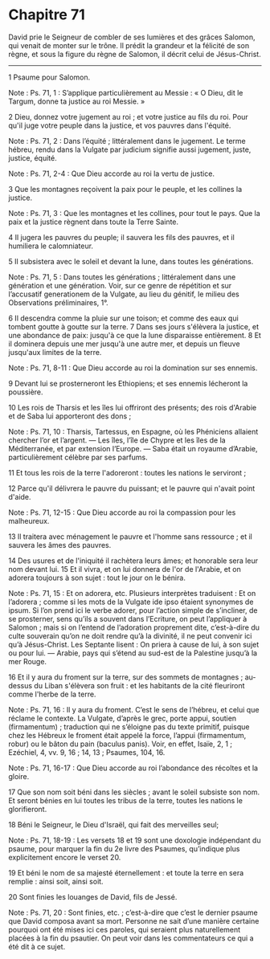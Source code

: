 # Chapitre 71

David prie le Seigneur de combler de ses lumières et des grâces Salomon, qui venait de monter sur le trône.
Il prédit la grandeur et la félicité de son règne, et sous la figure du règne de Salomon, il décrit celui de Jésus-Christ.

***

1 Psaume pour Salomon.

<span class="bible-note">Note : </span> Ps. 71, 1 : S’applique particulièrement au Messie : « O Dieu, dit le Targum, donne ta justice au roi Messie. »


2 Dieu, donnez votre jugement au roi ; et votre justice au fils du roi. Pour qu'il juge votre peuple dans la justice, et vos pauvres dans l'équité.

<span class="bible-note">Note : </span> Ps. 71, 2 : Dans l’équité ; littéralement dans le jugement. Le terme hébreu, rendu dans la Vulgate par judicium signifie aussi jugement, juste, justice, équité.

<span class="bible-note">Note : </span> Ps. 71, 2-4 : Que Dieu accorde au roi la vertu de justice.


3 Que les montagnes reçoivent la paix pour le peuple, et les collines la justice.

<span class="bible-note">Note : </span> Ps. 71, 3 : Que les montagnes et les collines, pour tout le pays. Que la paix et la justice règnent dans toute la Terre Sainte.

4 Il jugera les pauvres du peuple; il sauvera les fils des pauvres, et il humiliera le calomniateur.


5 Il subsistera avec le soleil et devant la lune, dans toutes les générations.

<span class="bible-note">Note : </span> Ps. 71, 5 : Dans toutes les générations ; littéralement dans une génération et une génération. Voir, sur ce genre de répétition et sur l’accusatif generationem de la Vulgate, au lieu du génitif, le milieu des Observations préliminaires, 1°.

6 Il descendra comme la pluie sur une toison; et comme des eaux qui tombent goutte à goutte sur la terre. 7 Dans ses jours s'élèvera la justice, et une abondance de paix: jusqu'à ce que la lune disparaisse entièrement. 8 Et il dominera depuis une mer jusqu'à une autre mer, et depuis un fleuve jusqu'aux limites de la terre.

<span class="bible-note">Note : </span> Ps. 71, 8-11 : Que Dieu accorde au roi la domination sur ses ennemis.

9 Devant lui se prosterneront les Ethiopiens; et ses ennemis lécheront la poussière.


10 Les rois de Tharsis et les îles lui offriront des présents; des rois d'Arabie et de Saba lui apporteront des dons ;

<span class="bible-note">Note : </span> Ps. 71, 10 : Tharsis, Tartessus, en Espagne, où les Phéniciens allaient chercher l’or et l’argent. ― Les îles, l’île de Chypre et les îles de la Méditerranée, et par extension l’Europe. ― Saba était un royaume d’Arabie, particulièrement célèbre par ses parfums.

11 Et tous les rois de la terre l'adoreront : toutes les nations le serviront ;


12 Parce qu'il délivrera le pauvre du puissant; et le pauvre qui n'avait point d'aide.

<span class="bible-note">Note : </span> Ps. 71, 12-15 : Que Dieu accorde au roi la compassion pour les malheureux.

13 Il traitera avec ménagement le pauvre et l'homme sans ressource ; et il sauvera les âmes des pauvres.


14 Des usures et de l'iniquité il rachètera leurs âmes; et honorable sera leur nom devant lui. 15 Et il vivra, et on lui donnera de l'or de l'Arabie, et on adorera toujours à son sujet : tout le jour on le bénira.

<span class="bible-note">Note : </span> Ps. 71, 15 : Et on adorera, etc. Plusieurs interprètes traduisent : Et on l’adorera ; comme si les mots de la Vulgate ide ipso étaient synonymes de ipsum. Si l’on prend ici le verbe adorer, pour l’action simple de s’incliner, de se prosterner, sens qu’ils a souvent dans l’Ecriture, on peut l’appliquer à Salomon ; mais si on l’entend de l’adoration proprement dite, c’est-à-dire du culte souverain qu’on ne doit rendre qu’à la divinité, il ne peut convenir ici qu’à Jésus-Christ. Les Septante lisent : On priera à cause de lui, à son sujet ou pour lui. ― Arabie, pays qui s’étend au sud-est de la Palestine jusqu’à la mer Rouge.


16 Et il y aura du froment sur la terre, sur des sommets de montagnes ; au-dessus du Liban s'élèvera son fruit : et les habitants de la cité fleuriront comme l'herbe de la terre.

<span class="bible-note">Note : </span> Ps. 71, 16 : Il y aura du froment. C’est le sens de l’hébreu, et celui que réclame le contexte. La Vulgate, d’après le grec, porte appui, soutien (firmamentum) ; traduction qui ne s’éloigne pas du texte primitif, puisque chez les Hébreux le froment était appelé la force, l’appui (firmamentum, robur) ou le bâton du pain (baculus panis). Voir, en effet, Isaïe, 2, 1 ; Ezéchiel, 4, vv. 9, 16 ; 14, 13 ; Psaumes, 104, 16.

<span class="bible-note">Note : </span> Ps. 71, 16-17 : Que Dieu accorde au roi l’abondance des récoltes et la gloire.


17 Que son nom soit béni dans les siècles ; avant le soleil subsiste son nom. Et seront bénies en lui toutes les tribus de la terre, toutes les nations le glorifieront.


18 Béni le Seigneur, le Dieu d'Israël, qui fait des merveilles seul;

<span class="bible-note">Note : </span> Ps. 71, 18-19 : Les versets 18 et 19 sont une doxologie indépendant du psaume, pour marquer la fin du 2e livre des Psaumes, qu’indique plus explicitement encore le verset 20.

19 Et béni le nom de sa majesté éternellement : et toute la terre en sera remplie : ainsi soit, ainsi soit.


20 Sont finies les louanges de David, fils de Jessé.

<span class="bible-note">Note : </span> Ps. 71, 20 : Sont finies, etc. ; c’est-à-dire que c’est le dernier psaume que David composa avant sa mort. Personne ne sait d’une manière certaine pourquoi ont été mises ici ces paroles, qui seraient plus naturellement placées à la fin du psautier. On peut voir dans les commentateurs ce qui a été dit à ce sujet.

